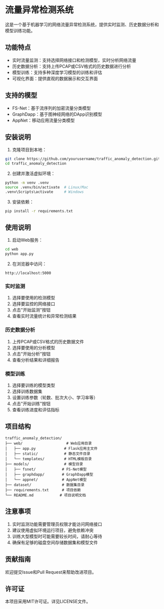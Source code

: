 # 流量异常检测系统

这是一个基于机器学习的网络流量异常检测系统，提供实时监测、历史数据分析和模型训练功能。

## 功能特点

- 实时流量监测：支持选择网络接口和检测模型，实时分析网络流量
- 历史数据分析：支持上传PCAP或CSV格式的历史数据进行分析
- 模型训练：支持多种深度学习模型的训练和评估
- 可视化界面：提供直观的数据展示和交互界面

## 支持的模型

- FS-Net：基于流序列的加密流量分类模型
- GraphDapp：基于图神经网络的DApp识别模型
- AppNet：移动应用流量分类模型

## 安装说明

1. 克隆项目到本地：
```bash
git clone https://github.com/yourusername/traffic_anomaly_detection.git
cd traffic_anomaly_detection
```

2. 创建并激活虚拟环境：
```bash
python -m venv .venv
source .venv/bin/activate  # Linux/Mac
.venv\Scripts\activate     # Windows
```

3. 安装依赖：
```bash
pip install -r requirements.txt
```

## 使用说明

1. 启动Web服务：
```bash
cd web
python app.py
```

2. 在浏览器中访问：
```
http://localhost:5000
```

### 实时监测

1. 选择要使用的检测模型
2. 选择要监控的网络接口
3. 点击"开始监测"按钮
4. 查看实时流量统计和异常检测结果

### 历史数据分析

1. 上传PCAP或CSV格式的历史数据文件
2. 选择要使用的分析模型
3. 点击"开始分析"按钮
4. 查看分析结果和详细报告

### 模型训练

1. 选择要训练的模型类型
2. 选择训练数据集
3. 设置训练参数（轮数、批次大小、学习率等）
4. 点击"开始训练"按钮
5. 查看训练进度和评估指标

## 项目结构

```
traffic_anomaly_detection/
├── web/                    # Web应用目录
│   ├── app.py             # Flask应用主文件
│   ├── static/            # 静态文件目录
│   └── templates/         # HTML模板目录
├── models/                # 模型目录
│   ├── fsnet/            # FS-Net模型
│   ├── graphdapp/        # GraphDapp模型
│   └── appnet/           # AppNet模型
├── dataset/              # 数据集目录
├── requirements.txt      # 项目依赖
└── README.md            # 项目说明文档
```

## 注意事项

1. 实时监测功能需要管理员权限才能访问网络接口
2. 建议使用虚拟环境运行项目，避免依赖冲突
3. 训练大型模型时可能需要较长时间，请耐心等待
4. 确保有足够的磁盘空间存储数据集和模型文件

## 贡献指南

欢迎提交Issue和Pull Request来帮助改进项目。

## 许可证

本项目采用MIT许可证。详见LICENSE文件。
